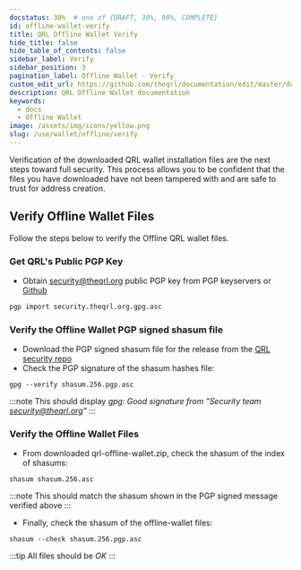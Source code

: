 ```yaml
---
docstatus: 30%  # one of {DRAFT, 30%, 90%, COMPLETE}
id: offline-wallet-verify
title: QRL Offline Wallet Verify
hide_title: false
hide_table_of_contents: false
sidebar_label: Verify
sidebar_position: 3
pagination_label: Offline Wallet - Verify
custom_edit_url: https://github.com/theqrl/documentation/edit/master/docs/basics/what-is-qrl.md
description: QRL Offline Wallet documentation
keywords:
  - docs
  - Offline Wallet
image: /assets/img/icons/yellow.png
slug: /use/wallet/offline/verify
---
```


Verification of the downloaded QRL wallet installation files are the next steps toward full security. This process allows you to be confident that the files you have downloaded have not been tampered with and are safe to trust for address creation.


## Verify Offline Wallet Files

Follow the steps below to verify the Offline QRL wallet files.

### **Get QRL's Public PGP Key**

- Obtain security@theqrl.org public PGP key from PGP keyservers or [Github](https://raw.githubusercontent.com/theQRL/security/master/security.theqrl.org.gpg.asc)

```bash
pgp import security.theqrl.org.gpg.asc
```

### **Verify the Offline Wallet PGP signed shasum file**

- Download the PGP signed shasum file for the release from the [QRL security repo](https://github.com/theQRL/security/tree/master/offline-wallet-generator)
- Check the PGP signature of the shasum hashes file:

```
gpg --verify shasum.256.pgp.asc
```

:::note This should display _gpg: Good signature from "Security team <security@theqrl.org>"_
:::

### **Verify the Offline Wallet Files**

- From downloaded qrl-offline-wallet.zip, check the shasum of the index of shasums:

```
shasum shasum.256.asc
```
:::note This should match the shasum shown in the PGP signed message verified above
:::

- Finally, check the shasum of the offline-wallet files:

```
shasum --check shasum.256.pgp.asc
```
:::tip All files should be _OK_
:::

